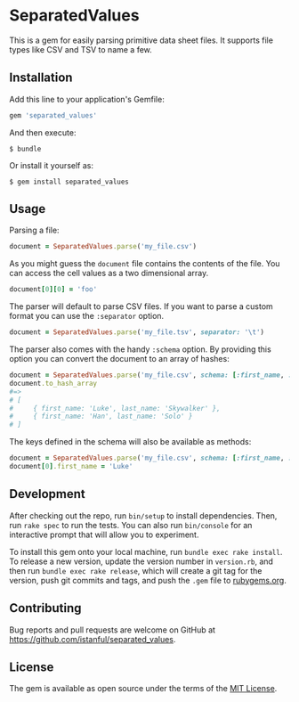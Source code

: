 # SeparatedValues

This is a gem for easily parsing primitive data sheet files.
It supports file types like CSV and TSV to name a few.

## Installation

Add this line to your application's Gemfile:

```ruby
gem 'separated_values'
```

And then execute:

    $ bundle

Or install it yourself as:

    $ gem install separated_values

## Usage

Parsing a file:
```ruby
document = SeparatedValues.parse('my_file.csv')
```

As you might guess the `document` file contains the contents
of the file. You can access the cell values as a two dimensional array.
```ruby
document[0][0] = 'foo'
```

The parser will default to parse CSV files.
If you want to parse a custom format you can use the `:separator` option.
```ruby
document = SeparatedValues.parse('my_file.tsv', separator: '\t')
```

The parser also comes with the handy `:schema` option.
By providing this option you can convert the document to an array of hashes:
```ruby
document = SeparatedValues.parse('my_file.csv', schema: [:first_name, :last_name])
document.to_hash_array
#=>
# [
#     { first_name: 'Luke', last_name: 'Skywalker' },
#     { first_name: 'Han', last_name: 'Solo' }
# ]
```

The keys defined in the schema will also be available as methods:
```ruby
document = SeparatedValues.parse('my_file.csv', schema: [:first_name, :last_name])
document[0].first_name = 'Luke'
```

## Development

After checking out the repo, run `bin/setup` to install dependencies. Then, run `rake spec` to run the tests. You can also run `bin/console` for an interactive prompt that will allow you to experiment.

To install this gem onto your local machine, run `bundle exec rake install`. To release a new version, update the version number in `version.rb`, and then run `bundle exec rake release`, which will create a git tag for the version, push git commits and tags, and push the `.gem` file to [rubygems.org](https://rubygems.org).

## Contributing

Bug reports and pull requests are welcome on GitHub at https://github.com/istanful/separated_values.

## License

The gem is available as open source under the terms of the [MIT License](https://opensource.org/licenses/MIT).
